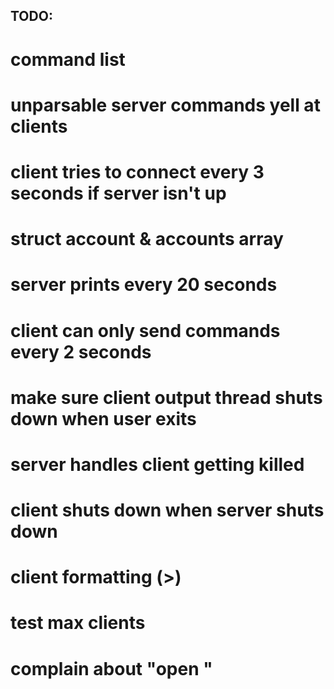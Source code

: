## TODO:
#	command list
#	unparsable server commands yell at clients

#	client tries to connect every 3 seconds if server isn't up
#	struct account & accounts array
#	server prints every 20 seconds
#	client can only send commands every 2 seconds

#	make sure client output thread shuts down when user exits
#	server handles client getting killed
#	client shuts down when server shuts down
#	client formatting (>)
#	test max clients
#	complain about "open <non alpha name>"